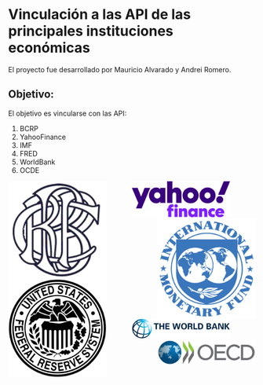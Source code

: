# Vinculación a las API de las principales instituciones económicas
El proyecto fue desarrollado por Mauricio Alvarado y Andrei Romero.

## Objetivo:
El objetivo es vincularse con las API:
1. BCRP
2. YahooFinance
3. IMF
4. FRED
5. WorldBank
6. OCDE

<p align="center">
      <img src="figures/bcrp-logo.png" width="200" align="left">
      <img src="figures/yahoo-finance-logo.png" width="200">
      <img src="figures/imf-logo.png" width="200" align="right">
</p>
<p align="center">
      <img src="figures/fred-logo.png" width="200" align="left">
      <img src="figures/world-bank-logo.png" width="200">
      <img src="figures/ocde-logo.png" width="200" align="right">
</p>
